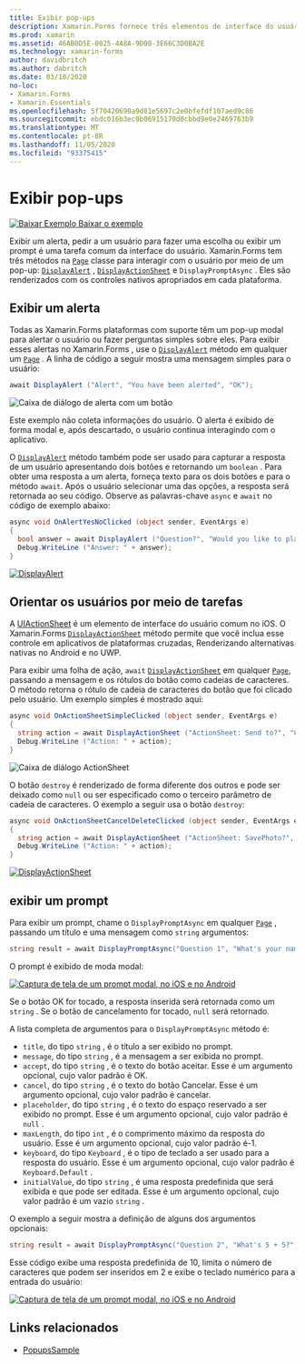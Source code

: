 ```yaml
---
title: Exibir pop-ups
description: Xamarin.Forms fornece três elementos de interface do usuário pop-up – um alerta, uma planilha de ação e um prompt. Este artigo demonstra como usar o alerta, a folha de ações e as APIs de prompt para exibir caixas de diálogo que perguntam aos usuários perguntas simples, orientam os usuários por meio de tarefas e exibem prompts.
ms.prod: xamarin
ms.assetid: 46AB0D5E-0025-4A8A-9D00-3E66C3D0BA2E
ms.technology: xamarin-forms
author: davidbritch
ms.author: dabritch
ms.date: 03/10/2020
no-loc:
- Xamarin.Forms
- Xamarin.Essentials
ms.openlocfilehash: 5f70420690a9d81e5697c2e0bfefdf107aed9c86
ms.sourcegitcommit: ebdc016b3ec0b06915170d0cbbd9e0e2469763b9
ms.translationtype: MT
ms.contentlocale: pt-BR
ms.lasthandoff: 11/05/2020
ms.locfileid: "93375415"
---
```

# <a name="display-pop-ups"></a>Exibir pop-ups

[![Baixar Exemplo](~/media/shared/download.png) Baixar o exemplo](/samples/xamarin/xamarin-forms-samples/navigation-pop-ups)

Exibir um alerta, pedir a um usuário para fazer uma escolha ou exibir um prompt é uma tarefa comum da interface do usuário. Xamarin.Forms tem três métodos na [`Page`](xref:Xamarin.Forms.Page) classe para interagir com o usuário por meio de um pop-up: [`DisplayAlert`](xref:Xamarin.Forms.Page.DisplayAlert*) , [`DisplayActionSheet`](xref:Xamarin.Forms.Page.DisplayActionSheet*) e `DisplayPromptAsync` . Eles são renderizados com os controles nativos apropriados em cada plataforma.

## <a name="display-an-alert"></a>Exibir um alerta

Todas as Xamarin.Forms plataformas com suporte têm um pop-up modal para alertar o usuário ou fazer perguntas simples sobre eles. Para exibir esses alertas no Xamarin.Forms , use o [`DisplayAlert`](xref:Xamarin.Forms.Page.DisplayAlert*) método em qualquer um [`Page`](xref:Xamarin.Forms.Page) . A linha de código a seguir mostra uma mensagem simples para o usuário:

```csharp
await DisplayAlert ("Alert", "You have been alerted", "OK");
```

![Caixa de diálogo de alerta com um botão](pop-ups-images/alert.png)

Este exemplo não coleta informações do usuário. O alerta é exibido de forma modal e, após descartado, o usuário continua interagindo com o aplicativo.

O [`DisplayAlert`](xref:Xamarin.Forms.Page.DisplayAlert*) método também pode ser usado para capturar a resposta de um usuário apresentando dois botões e retornando um `boolean` . Para obter uma resposta a um alerta, forneça texto para os dois botões e para o método `await`. Após o usuário selecionar uma das opções, a resposta será retornada ao seu código. Observe as palavras-chave `async` e `await` no código de exemplo abaixo:

```csharp
async void OnAlertYesNoClicked (object sender, EventArgs e)
{
  bool answer = await DisplayAlert ("Question?", "Would you like to play a game", "Yes", "No");
  Debug.WriteLine ("Answer: " + answer);
}
```

[![DisplayAlert](pop-ups-images/alert2-sml.png "Caixa de diálogo de alerta com dois botões")](pop-ups-images/alert2.png#lightbox "Caixa de diálogo de alerta com dois botões")

## <a name="guide-users-through-tasks"></a>Orientar os usuários por meio de tarefas

A [UIActionSheet](https://developer.apple.com/library/ios/documentation/uikit/reference/uiactionsheet_class/Reference/Reference.html) é um elemento de interface do usuário comum no iOS. O Xamarin.Forms [`DisplayActionSheet`](xref:Xamarin.Forms.Page.DisplayActionSheet*) método permite que você inclua esse controle em aplicativos de plataformas cruzadas, Renderizando alternativas nativas no Android e no UWP.

Para exibir uma folha de ação, `await` [`DisplayActionSheet`](xref:Xamarin.Forms.Page.DisplayActionSheet*) em qualquer [`Page`](xref:Xamarin.Forms.Page), passando a mensagem e os rótulos do botão como cadeias de caracteres. O método retorna o rótulo de cadeia de caracteres do botão que foi clicado pelo usuário. Um exemplo simples é mostrado aqui:

```csharp
async void OnActionSheetSimpleClicked (object sender, EventArgs e)
{
  string action = await DisplayActionSheet ("ActionSheet: Send to?", "Cancel", null, "Email", "Twitter", "Facebook");
  Debug.WriteLine ("Action: " + action);
}
```

![Caixa de diálogo ActionSheet](pop-ups-images/action.png)

O botão `destroy` é renderizado de forma diferente dos outros e pode ser deixado como `null` ou ser especificado como o terceiro parâmetro de cadeia de caracteres. O exemplo a seguir usa o botão `destroy`:

```csharp
async void OnActionSheetCancelDeleteClicked (object sender, EventArgs e)
{
  string action = await DisplayActionSheet ("ActionSheet: SavePhoto?", "Cancel", "Delete", "Photo Roll", "Email");
  Debug.WriteLine ("Action: " + action);
}
```

[![DisplayActionSheet](pop-ups-images/action2-sml.png "Caixa de diálogo da folha de ações com o botão destruir")](pop-ups-images/action2.png#lightbox "Caixa de diálogo da folha de ações com o botão destruir")

## <a name="display-a-prompt"></a>exibir um prompt

Para exibir um prompt, chame o `DisplayPromptAsync` em qualquer [`Page`](xref:Xamarin.Forms.Page) , passando um título e uma mensagem como `string` argumentos:

```csharp
string result = await DisplayPromptAsync("Question 1", "What's your name?");
```

O prompt é exibido de moda modal:

[![Captura de tela de um prompt modal, no iOS e no Android](pop-ups-images/simple-prompt.png "Prompt modal")](pop-ups-images/simple-prompt-large.png#lightbox "Prompt modal")

Se o botão OK for tocado, a resposta inserida será retornada como um `string` . Se o botão de cancelamento for tocado, `null` será retornado.

A lista completa de argumentos para o `DisplayPromptAsync` método é:

- `title`, do tipo `string` , é o título a ser exibido no prompt.
- `message`, do tipo `string` , é a mensagem a ser exibida no prompt.
- `accept`, do tipo `string` , é o texto do botão aceitar. Esse é um argumento opcional, cujo valor padrão é OK.
- `cancel`, do tipo `string` , é o texto do botão Cancelar. Esse é um argumento opcional, cujo valor padrão é cancelar.
- `placeholder`, do tipo `string` , é o texto do espaço reservado a ser exibido no prompt. Esse é um argumento opcional, cujo valor padrão é `null` .
- `maxLength`, do tipo `int` , é o comprimento máximo da resposta do usuário. Esse é um argumento opcional, cujo valor padrão é-1.
- `keyboard`, do tipo `Keyboard` , é o tipo de teclado a ser usado para a resposta do usuário. Esse é um argumento opcional, cujo valor padrão é `Keyboard.Default` .
- `initialValue`, do tipo `string` , é uma resposta predefinida que será exibida e que pode ser editada. Esse é um argumento opcional, cujo valor padrão é um vazio `string` .

O exemplo a seguir mostra a definição de alguns dos argumentos opcionais:

```csharp
string result = await DisplayPromptAsync("Question 2", "What's 5 + 5?", initialValue: "10", maxLength: 2, keyboard: Keyboard.Numeric);
```

Esse código exibe uma resposta predefinida de 10, limita o número de caracteres que podem ser inseridos em 2 e exibe o teclado numérico para a entrada do usuário:

[![Captura de tela de um prompt modal, no iOS e no Android](pop-ups-images/keyboard-prompt.png "Prompt modal")](pop-ups-images/keyboard-prompt-large.png#lightbox "Prompt modal")

## <a name="related-links"></a>Links relacionados

- [PopupsSample](/samples/xamarin/xamarin-forms-samples/navigation-pop-ups)